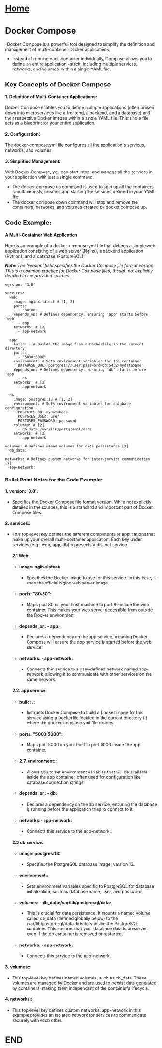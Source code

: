 # [Home](READEME.md)
# Docker Compose

-Docker Compose is a powerful tool designed to simplify the definition and management of multi-container Docker applications.
- Instead of running each container individually, Compose allows you to define an entire application -stack, including multiple services, networks, and volumes, within a single YAML file.

## Key Concepts of Docker Compose ##

 #### 1. Definition of Multi-Container Applications: ####
 Docker Compose enables you to define multiple applications (often broken down into microservices like a frontend, a backend, and a database) and their respective Docker images within a single YAML file. This single file acts as a blueprint for your entire application.

#### 2. Configuration: ####
 The docker-compose.yml file configures all the application's services, networks, and volumes.


#### 3. Simplified Management: ####
 With Docker Compose, you can start, stop, and manage all the services in your application with just a single command.

- The docker compose up command is used to spin up all the containers simultaneously, creating and starting the services defined in your YAML file.
- The docker compose down command will stop and remove the containers, networks, and volumes created by docker compose up.


## Code Example: ##


#### A Multi-Container Web Application ####
Here is an example of a docker-compose.yml file that defines a simple web application consisting of a web server (Nginx), a backend application (Python), and a database (PostgreSQL):

***Note:*** *The 'version' field specifies the Docker Compose file format version. This is a common practice for Docker Compose files, though not explicitly detailed in the provided sources.*
```
version: '3.8'

services:
  web:
    image: nginx:latest # [1, 2]
    ports:
      - "80:80"
    depends_on: # Defines dependency, ensuring 'app' starts before 'web'
      - app
    networks: # [2]
      - app-network

  app:
    build: . # Builds the image from a Dockerfile in the current directory
    ports:
      - "5000:5000"
    environment: # Sets environment variables for the container
      DATABASE_URL: postgres://user:password@db:5432/mydatabase
    depends_on: # Defines dependency, ensuring 'db' starts before 'app'
      - db
    networks: # [2]
      - app-network

  db:
    image: postgres:13 # [1, 2]
    environment: # Sets environment variables for database configuration
      POSTGRES_DB: mydatabase
      POSTGRES_USER: user
      POSTGRES_PASSWORD: password
    volumes: # [2]
      - db_data:/var/lib/postgresql/data
    networks: # [2]
      - app-network

volumes: # Defines named volumes for data persistence [2]
  db_data:

networks: # Defines custom networks for inter-service communication [2]
  app-network:

  ```


### Bullet Point Notes for the Code Example: ###
 #### 1. version: '3.8': ####
- Specifies the Docker Compose file format version. While not explicitly detailed in the sources, this is a standard and important part of Docker Compose files.

#### 2. services:: ####
 - This top-level key defines the different components or applications that make up your overall multi-container application. Each key under services (e.g., web, app, db) represents a distinct service.

    #### 2.1 **Web:** ####
    - #### image: nginx:latest: ####
        -   Specifies the Docker image to use for this service. In this case, it uses the official Nginx web server image.
   - ####  ports: "80:80": ####
        - Maps port 80 on your host machine to port 80 inside the web container. This makes your web server accessible from outside the Docker environment.
   - #### depends_on: - app: ####
     - Declares a dependency on the app service, meaning Docker Compose will ensure the app service is started before the web service.
   - ####  networks: - app-network: ####
        - Connects this service to a user-defined network named app-network, allowing it to communicate with other services on the same network.

    #### 2.2. **app service:** ####

    - ####  build: .: ####
        -  Instructs Docker Compose to build a Docker image for this service using a Dockerfile located in the current directory (.) where the docker-compose.yml file resides.
   - #### ports: "5000:5000": ####
     - Maps port 5000 on your host to port 5000 inside the app container.
   - #### 2.7.  environment:: ####
        - Allows you to set environment variables that will be available inside the app container, often used for configuration like database connection strings.
    - #### depends_on: - db: ####
        - Declares a dependency on the db service, ensuring the database is running before the application tries to connect to it.
    - #### networks:- app-network: ####
        - Connects this service to the app-network.
     #### 2.3  **db service:** ####
    - #### image: postgres:13: ####
        - Specifies the PostgreSQL database image, version 13.
   - #### environment:: ####
        - Sets environment variables specific to PostgreSQL for database initialization, such as database name, user, and password.
   - #### volumes: - db_data:/var/lib/postgresql/data: ####
        - This is crucial for data persistence. It mounts a named volume called db_data (defined globally below) to the /var/lib/postgresql/data directory inside the PostgreSQL container. This ensures that your database data is preserved even if the db container is removed or restarted.
   - #### networks: - app-network: ####
        - Connects this service to the app-network.


#### 3. volumes:: ####
 - This top-level key defines named volumes, such as db_data. These volumes are managed by Docker and are used to persist data generated by containers, making them independent of the container's lifecycle.

#### 4. networks::  ####

- This top-level key defines custom networks. app-network in this example provides an isolated network for services to communicate securely with each other.


# END
